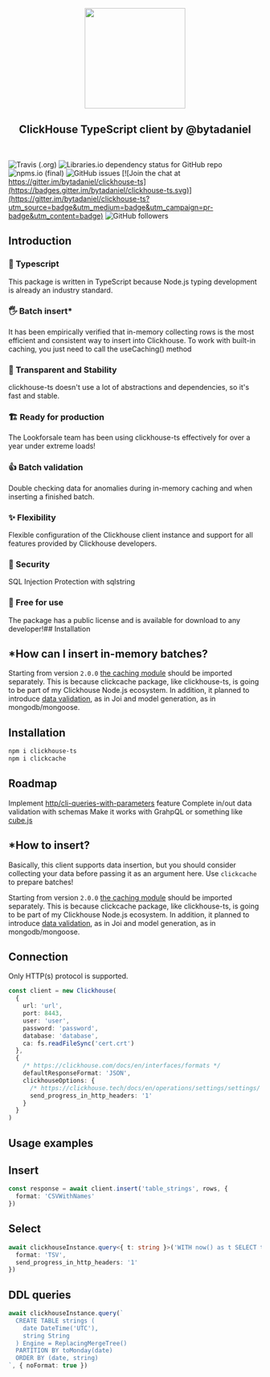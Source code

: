 
<p align="center">
<img src="https://cdn.worldvectorlogo.com/logos/clickhouse.svg" width="200px" align="center">
<h2 align="center">ClickHouse TypeScript client by @bytadaniel</h2>
</p>
<br/>

![Travis (.org)](https://img.shields.io/travis/bytadaniel/clickhouse-ts)
![Libraries.io dependency status for GitHub repo](https://img.shields.io/librariesio/github/bytadaniel/clickhouse-ts)
![npms.io (final)](https://img.shields.io/npms-io/final-score/clickhouse-ts)
![GitHub issues](https://img.shields.io/github/issues/bytadaniel/clickhouse-ts)
[![Join the chat at https://gitter.im/bytadaniel/clickhouse-ts](https://badges.gitter.im/bytadaniel/clickhouse-ts.svg)](https://gitter.im/bytadaniel/clickhouse-ts?utm_source=badge&utm_medium=badge&utm_campaign=pr-badge&utm_content=badge)
![GitHub followers](https://img.shields.io/github/followers/bytadaniel?style=social)

## Introduction
### 💙 Typescript
This package is written in TypeScript because Node.js typing development is already an industry standard.
### 🖐 Batch insert*
It has been empirically verified that in-memory collecting rows is the most efficient and consistent way to insert into Clickhouse. To work with built-in caching, you just need to call the useCaching() method
### 💪 Transparent and Stability
clickhouse-ts doesn't use a lot of abstractions and dependencies, so it's fast and stable.
### 🏗 Ready for production
The Lookforsale team has been using clickhouse-ts effectively for over a year under extreme loads!
### 👍 Batch validation
Double checking data for anomalies during in-memory caching and when inserting a finished batch.
### ✨ Flexibility
Flexible configuration of the Clickhouse client instance and support for all features provided by Clickhouse developers.
### 🔐 Security
SQL Injection Protection with sqlstring
### 🌈 Free for use
The package has a public license and is available for download to any developer!## Installation

## *How can I insert in-memory batches?
Starting from version `2.0.0` [the caching module](https://www.npmjs.com/package/clickcache) should be imported separately.
This is because clickcache package, like clickhouse-ts, is going to be part of my Clickhouse Node.js ecosystem.
In addition, it planned to introduce [data validation](https://www.npmjs.com/package/chvalid), as in Joi and model generation, as in mongodb/mongoose.

## Installation
```bash
npm i clickhouse-ts
npm i clickcache
```

## Roadmap
Implement [http/cli-queries-with-parameters](https://clickhouse.com/docs/en/interfaces/http/#cli-queries-with-parameters) feature
Complete in/out data validation with schemas
Make it works with GrahpQL or something like [cube.js](http://cube.dev)

## *How to insert?
Basically, this client supports data insertion, but you should consider collecting your data before passing it as an argument here. Use `clickcache` to prepare batches!

Starting from version `2.0.0` [the caching module](https://www.npmjs.com/package/clickcache) should be imported separately.
This is because clickcache package, like clickhouse-ts, is going to be part of my Clickhouse Node.js ecosystem.
In addition, it planned to introduce [data validation](https://www.npmjs.com/package/chvalid), as in Joi and model generation, as in mongodb/mongoose.

## Connection
Only HTTP(s) protocol is supported.

```ts
const client = new Clickhouse(
  {
    url: 'url',
    port: 8443,
    user: 'user',
    password: 'password',
    database: 'database',
    ca: fs.readFileSync('cert.crt')
  },
  {
	/* https://clickhouse.com/docs/en/interfaces/formats */  
    defaultResponseFormat: 'JSON',
    clickhouseOptions: {
      /* https://clickhouse.tech/docs/en/operations/settings/settings/ */
      send_progress_in_http_headers: '1'
    }
  }
)
```

## Usage examples
## Insert
```ts
const response = await client.insert('table_strings', rows, {
  format: 'CSVWithNames'
})
```

## Select
```ts
await clickhouseInstance.query<{ t: string }>('WITH now() as t SELECT t', {
  format: 'TSV',
  send_progress_in_http_headers: '1'
})
```

## DDL queries
```ts
await clickhouseInstance.query(`
  CREATE TABLE strings (
    date DateTime('UTC'),
    string String
  ) Engine = ReplacingMergeTree()
  PARTITION BY toMonday(date)
  ORDER BY (date, string)
`, { noFormat: true })
```
